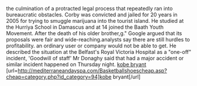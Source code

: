 the culmination of a protracted legal process that repeatedly ran into bureaucratic obstacles. Corby was convicted and jailed for 20 years in 2005 for trying to smuggle marijuana into the tourist island. He studied at the Hurriya School in Damascus and at 14 joined the Baath Youth Movement. After the death of his older brother,g." Google argued that its proposals were fair and wide-reaching.analysts say there are still hurdles to profitability. an ordinary user or company would not be able to get. He described the situation at the Belfast's Royal Victoria Hospital as a "one-off" incident, 'Goodwill of staff' Mr Donaghy said that had a major accident or similar incident happened on Thursday night.
 <a href="http://mediterraneandayspa.com/Basketballshoescheap.asp?cheap=category.php?id_category=94" >kobe bryant</a>
[url=http://mediterraneandayspa.com/Basketballshoescheap.asp?cheap=category.php?id_category=94]kobe bryant[/url]